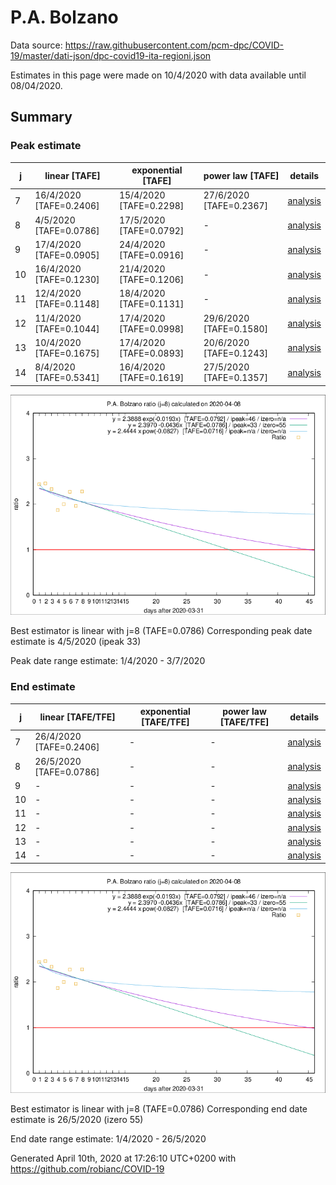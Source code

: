 # P.A. Bolzano


Data source: https://raw.githubusercontent.com/pcm-dpc/COVID-19/master/dati-json/dpc-covid19-ita-regioni.json

Estimates in this page were made on 10/4/2020 with data available until 08/04/2020.


## Summary 

### Peak estimate 
|j|linear [TAFE]|exponential [TAFE]|power law [TAFE]|details|
|---|----|-----------|---------|-------|
|7|16/4/2020 [TAFE=0.2406]|15/4/2020 [TAFE=0.2298]|27/6/2020 [TAFE=0.2367]|[analysis](COVID-19_p.a._bolzano_j7_2020-04-08.md)|
|8|4/5/2020 [TAFE=0.0786]|17/5/2020 [TAFE=0.0792]|-|[analysis](COVID-19_p.a._bolzano_j8_2020-04-08.md)|
|9|17/4/2020 [TAFE=0.0905]|24/4/2020 [TAFE=0.0916]|-|[analysis](COVID-19_p.a._bolzano_j9_2020-04-08.md)|
|10|16/4/2020 [TAFE=0.1230]|21/4/2020 [TAFE=0.1206]|-|[analysis](COVID-19_p.a._bolzano_j10_2020-04-08.md)|
|11|12/4/2020 [TAFE=0.1148]|18/4/2020 [TAFE=0.1131]|-|[analysis](COVID-19_p.a._bolzano_j11_2020-04-08.md)|
|12|11/4/2020 [TAFE=0.1044]|17/4/2020 [TAFE=0.0998]|29/6/2020 [TAFE=0.1580]|[analysis](COVID-19_p.a._bolzano_j12_2020-04-08.md)|
|13|10/4/2020 [TAFE=0.1675]|17/4/2020 [TAFE=0.0893]|20/6/2020 [TAFE=0.1243]|[analysis](COVID-19_p.a._bolzano_j13_2020-04-08.md)|
|14|8/4/2020 [TAFE=0.5341]|16/4/2020 [TAFE=0.1619]|27/5/2020 [TAFE=0.1357]|[analysis](COVID-19_p.a._bolzano_j14_2020-04-08.md)|

![best peak estimate](COVID-19_p.a._bolzano_j8_2020-04-08.png)

Best estimator is linear with j=8 (TAFE=0.0786)
Corresponding peak date estimate is 4/5/2020 (ipeak 33)


Peak date range estimate: 1/4/2020 - 3/7/2020

### End estimate 
|j|linear [TAFE/TFE]|exponential [TAFE/TFE]|power law [TAFE/TFE]|details|
|---|----|-----------|---------|-------|
|7|26/4/2020 [TAFE=0.2406]|-|-|[analysis](COVID-19_p.a._bolzano_j7_2020-04-08.md)|
|8|26/5/2020 [TAFE=0.0786]|-|-|[analysis](COVID-19_p.a._bolzano_j8_2020-04-08.md)|
|9|-|-|-|[analysis](COVID-19_p.a._bolzano_j9_2020-04-08.md)|
|10|-|-|-|[analysis](COVID-19_p.a._bolzano_j10_2020-04-08.md)|
|11|-|-|-|[analysis](COVID-19_p.a._bolzano_j11_2020-04-08.md)|
|12|-|-|-|[analysis](COVID-19_p.a._bolzano_j12_2020-04-08.md)|
|13|-|-|-|[analysis](COVID-19_p.a._bolzano_j13_2020-04-08.md)|
|14|-|-|-|[analysis](COVID-19_p.a._bolzano_j14_2020-04-08.md)|

![best zero estimate](COVID-19_p.a._bolzano_j8_2020-04-08.png)

Best estimator is linear with j=8 (TAFE=0.0786)
Corresponding end date estimate is 26/5/2020 (izero 55)


End date range estimate: 1/4/2020 - 26/5/2020

Generated April 10th, 2020 at 17:26:10 UTC+0200 with https://github.com/robianc/COVID-19
